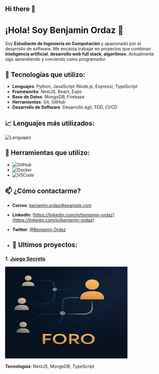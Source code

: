 ## Hi there 👋

# ¡Hola! Soy Benjamin Ordaz 👋
Soy **Estudiante de Ingeniería en Computación** y apasionado por el desarrollo de software. Me encanta trabajar en proyectos que combinan **inteligencia artificial**, **desarrollo web full stack**, **algoritmos**. Actualmente sigo aprendiendo y creciendo como programador.

## 🚀 Tecnologías que utilizo:

- **Lenguajes**: Python, JavaScript (Node.js, Express), TypeScript
- **Frameworks**: NestJS, React, Expo
- **Base de Datos**: MongoDB, Firebase
- **Herramientas**: Git, GitHub
- **Desarrollo de Software**: Desarrollo ágil, TDD, CI/CD

## 📈 Lenguajes más utilizados:

![Lenguajes](https://github-readme-stats.vercel.app/api/top-langs/?username=Bensha025&layout=compact)

## 🔧 Herramientas que utilizo:

- ![GitHub](https://img.shields.io/badge/GitHub-000000?style=flat&logo=github&logoColor=white)
- ![Docker](https://img.shields.io/badge/Docker-2496ED?style=flat&logo=docker&logoColor=white)
- ![VSCode](https://img.shields.io/badge/VS%20Code-007ACC?style=flat&logo=visualstudiocode&logoColor=white)

## 📫 ¿Cómo contactarme?

- **Correo**: [benjamin.ordaz@example.com](mailto:benjamin.ordaz@example.com)
- **LinkedIn**: [https://linkedin.com/in/benjamin-ordaz](https://linkedin.com/in/benjamin-ordaz)
- **Twitter**: [@Benjamín Ordaz](https://twitter.com/BenjamínOrdaz)

- ## 📂 Ultimos proyectos:
### 1. [Juego Secreto](./assets/chatbot.png)

<img src="./assets/foro.png" alt="Chatbot clínico" width="400" height="300"/>

**Tecnologías**: NestJS, MongoDB, TypeScript
